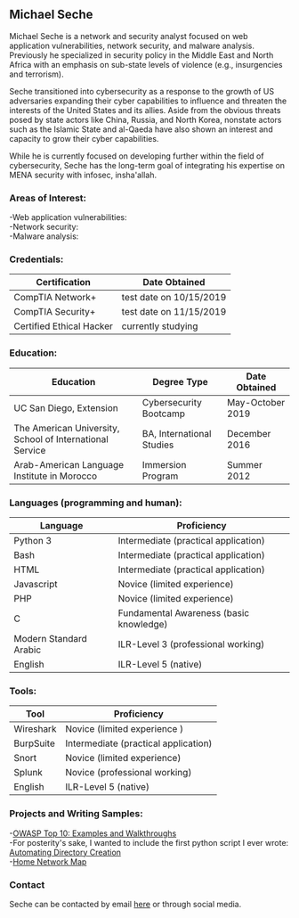 ## Michael Seche

Michael Seche is a network and security analyst focused on web application vulnerabilities, network security, and malware analysis. Previously he specialized in security policy in the Middle East and North Africa with an emphasis on sub-state levels of violence (e.g., insurgencies and terrorism).

Seche transitioned into cybersecurity as a response to the growth of US adversaries expanding their cyber capabilities to influence and threaten the interests of the United States and its allies. Aside from the obvious threats posed by state actors like China, Russia, and North Korea, nonstate actors such as the Islamic State and al-Qaeda have also shown an interest and capacity to grow their cyber capabilities.

While he is currently focused on developing further within the field of cybersecurity, Seche has the long-term goal of integrating his expertise on MENA security with infosec, insha'allah.

### Areas of Interest:
-Web application vulnerabilities:       
-Network security:        
-Malware analysis:        

### Credentials:
Certification | Date Obtained
------------ | -------------
CompTIA Network+ | test date on 10/15/2019
CompTIA Security+ | test date on 11/15/2019
Certified Ethical Hacker | currently studying

### Education: 
Education | Degree Type | Date Obtained 
------------ | ------------- | -------------
UC San Diego, Extension | Cybersecurity Bootcamp | May-October 2019
The American University, School of International Service | BA, International Studies | December 2016
Arab-American Language Institute in Morocco | Immersion Program | Summer 2012

### Languages (programming and human):
Language | Proficiency
------------ | ------------
Python 3 | Intermediate (practical application)
Bash | Intermediate (practical application)
HTML | Intermediate (practical application)
Javascript | Novice (limited experience)
PHP | Novice (limited experience)
C | Fundamental Awareness (basic knowledge)
Modern Standard Arabic | ILR-Level 3 (professional working)
English | ILR-Level 5 (native) 

### Tools:
Tool | Proficiency
------------ | ------------
Wireshark | Novice (limited experience )
BurpSuite | Intermediate (practical application)
Snort | Novice (limited experience)
Splunk | Novice (professional working)
English | ILR-Level 5 (native)

### Projects and Writing Samples:
-[OWASP Top 10: Examples and Walkthroughs](https://github.com/mseche/mseche.github.io/tree/master/_posts/OWASP)       
-For posterity's sake, I wanted to include the first python script I ever wrote:        
          [Automating Directory Creation](linktobeadded)        
-[Home Network Map](linktobeadded)

### Contact
Seche can be contacted by email [here](michaelseche@gmail.com) or through social media.

